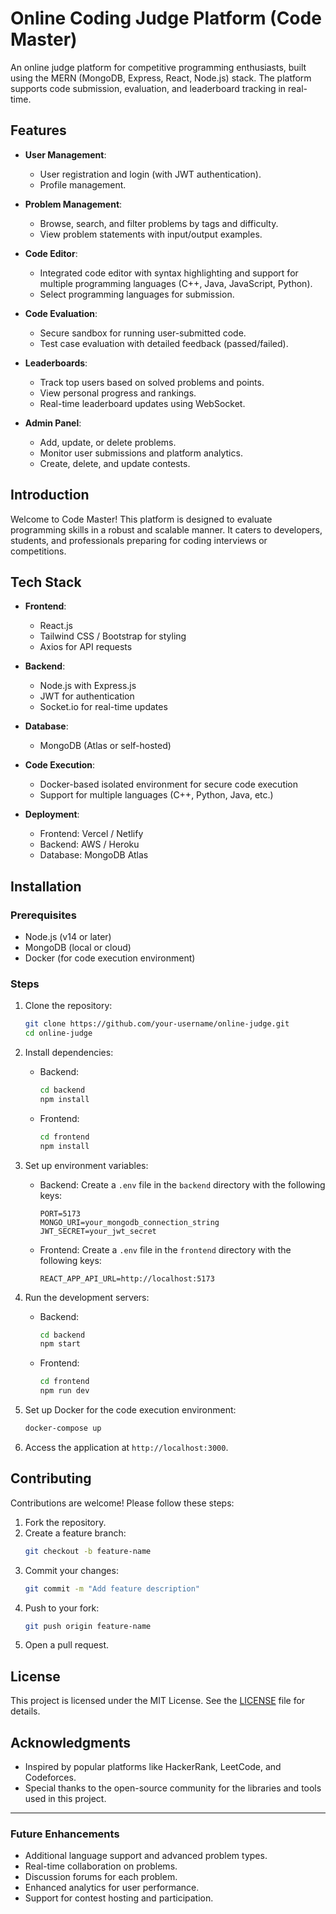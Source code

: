 # Online Coding Judge Platform (Code Master)

An online judge platform for competitive programming enthusiasts, built using the MERN (MongoDB, Express, React, Node.js) stack. The platform supports code submission, evaluation, and leaderboard tracking in real-time.

## Features

- **User Management**:
  - User registration and login (with JWT authentication).
  - Profile management.

- **Problem Management**:
  - Browse, search, and filter problems by tags and difficulty.
  - View problem statements with input/output examples.

- **Code Editor**:
  - Integrated code editor with syntax highlighting and support for multiple programming languages (C++, Java, JavaScript, Python).
  - Select programming languages for submission.

- **Code Evaluation**:
  - Secure sandbox for running user-submitted code.
  - Test case evaluation with detailed feedback (passed/failed).

- **Leaderboards**:
  - Track top users based on solved problems and points.
  - View personal progress and rankings.
  - Real-time leaderboard updates using WebSocket.

- **Admin Panel**:
  - Add, update, or delete problems.
  - Monitor user submissions and platform analytics.
  - Create, delete, and update contests.

## Introduction

Welcome to Code Master! This platform is designed to evaluate programming skills in a robust and scalable manner. It caters to developers, students, and professionals preparing for coding interviews or competitions.

## Tech Stack

- **Frontend**:
  - React.js
  - Tailwind CSS / Bootstrap for styling
  - Axios for API requests

- **Backend**:
  - Node.js with Express.js
  - JWT for authentication
  - Socket.io for real-time updates

- **Database**:
  - MongoDB (Atlas or self-hosted)

- **Code Execution**:
  - Docker-based isolated environment for secure code execution
  - Support for multiple languages (C++, Python, Java, etc.)

- **Deployment**:
  - Frontend: Vercel / Netlify
  - Backend: AWS / Heroku
  - Database: MongoDB Atlas

## Installation

### Prerequisites
- Node.js (v14 or later)
- MongoDB (local or cloud)
- Docker (for code execution environment)

### Steps
1. Clone the repository:
   ```bash
   git clone https://github.com/your-username/online-judge.git
   cd online-judge
   ```

2. Install dependencies:
   - Backend:
     ```bash
     cd backend
     npm install
     ```
   - Frontend:
     ```bash
     cd frontend
     npm install
     ```

3. Set up environment variables:
   - Backend:
     Create a `.env` file in the `backend` directory with the following keys:
     ```env
     PORT=5173
     MONGO_URI=your_mongodb_connection_string
     JWT_SECRET=your_jwt_secret
     ```
   - Frontend:
     Create a `.env` file in the `frontend` directory with the following keys:
     ```env
     REACT_APP_API_URL=http://localhost:5173
     ```

4. Run the development servers:
   - Backend:
     ```bash
     cd backend
     npm start
     ```
   - Frontend:
     ```bash
     cd frontend
     npm run dev
     ```

5. Set up Docker for the code execution environment:
   ```bash
   docker-compose up
   ```

6. Access the application at `http://localhost:3000`.

## Contributing

Contributions are welcome! Please follow these steps:
1. Fork the repository.
2. Create a feature branch:
   ```bash
   git checkout -b feature-name
   ```
3. Commit your changes:
   ```bash
   git commit -m "Add feature description"
   ```
4. Push to your fork:
   ```bash
   git push origin feature-name
   ```
5. Open a pull request.

## License

This project is licensed under the MIT License. See the [LICENSE](LICENSE) file for details.

## Acknowledgments

- Inspired by popular platforms like HackerRank, LeetCode, and Codeforces.
- Special thanks to the open-source community for the libraries and tools used in this project.

---

### Future Enhancements
- Additional language support and advanced problem types.
- Real-time collaboration on problems.
- Discussion forums for each problem.
- Enhanced analytics for user performance.
- Support for contest hosting and participation.
